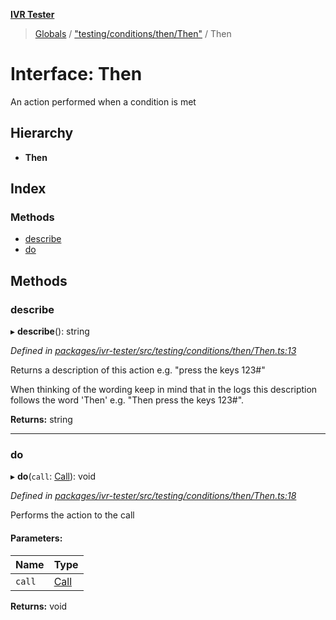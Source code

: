 **[IVR Tester](../README.md)**

> [Globals](../README.md) / ["testing/conditions/then/Then"](../modules/_testing_conditions_then_then_.md) / Then

# Interface: Then

An action performed when a condition is met

## Hierarchy

* **Then**

## Index

### Methods

* [describe](_testing_conditions_then_then_.then.md#describe)
* [do](_testing_conditions_then_then_.then.md#do)

## Methods

### describe

▸ **describe**(): string

*Defined in [packages/ivr-tester/src/testing/conditions/then/Then.ts:13](https://github.com/SketchingDev/ivr-tester/blob/3b9838d/packages/ivr-tester/src/testing/conditions/then/Then.ts#L13)*

Returns a description of this action e.g. "press the keys 123#"

When thinking of the wording keep in mind that in the logs this
description follows the word 'Then' e.g. "Then press the keys 123#".

**Returns:** string

___

### do

▸ **do**(`call`: [Call](_call_call_.call.md)): void

*Defined in [packages/ivr-tester/src/testing/conditions/then/Then.ts:18](https://github.com/SketchingDev/ivr-tester/blob/3b9838d/packages/ivr-tester/src/testing/conditions/then/Then.ts#L18)*

Performs the action to the call

#### Parameters:

Name | Type |
------ | ------ |
`call` | [Call](_call_call_.call.md) |

**Returns:** void
